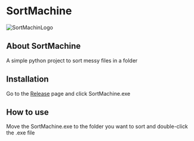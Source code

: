 # SortMachine
![SortMachinLogo](https://github.com/aamirraza1206/SortMachine/assets/88135004/12ec8ee0-815c-4d11-b95a-30987b69e836)

## About SortMachine
A simple python project to sort messy files in a folder

## Installation
Go to the [Release](https://github.com/aamirraza1206/SortMachine/releases/tag/Release) page and click SortMachine.exe

## How to use
Move the SortMachine.exe to the folder you want to sort and double-click the .exe file
